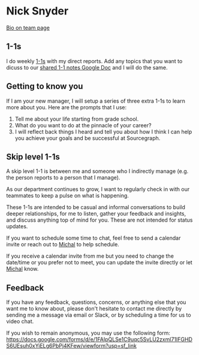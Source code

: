 # Nick Snyder

[Bio on team page](index.md#nick-snyder)

## 1-1s

I do weekly [1-1s](../../leadership/1-1.md) with my direct reports. Add any topics that you want to dicuss to our [shared 1-1 notes Google Doc](../../leadership/1-1.md#google-doc) and I will do the same.

## Getting to know you

If I am your new manager, I will setup a series of three extra 1-1s to learn more about you. Here are the prompts that I use:

1. Tell me about your life starting from grade school.
2. What do you want to do at the pinnacle of your career?
3. I will reflect back things I heard and tell you about how I think I can help you achieve your goals and be successful at Sourcegraph.

## Skip level 1-1s

A skip level 1-1 is between me and someone who I indirectly manage (e.g. the person reports to a person that I manage).

As our department continues to grow, I want to regularly check in with our teammates to keep a pulse on what is happening.

These 1-1s are intended to be casual and informal conversations to build deeper relationships, for me to listen, gather your feedback and insights, and discuss anything top of mind for you. These are not intended for status updates.

If you want to schedule some time to chat, feel free to send a calendar invite or reach out to [Michal](index.md#michal-sennett) to help schedule.

If you receive a calendar invite from me but you need to change the date/time or you prefer not to meet, you can update the invite directly or let [Michal](index.md#michal-sennett) know.

## Feedback

If you have any feedback, questions, concerns, or anything else that you want me to know about, please don't hesitate to contact me directly by sending me a message via email or Slack, or by scheduling a time for us to video chat.

If you wish to remain anonymous, you may use the following form: https://docs.google.com/forms/d/e/1FAIpQLSe1C9uqc5SvLU2zxml71IFGHDS6UEsuh0xYiELg6PbPj4KFew/viewform?usp=sf_link
